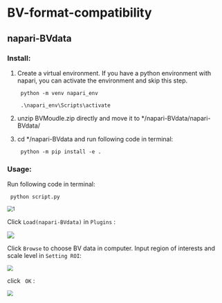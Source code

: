 # BV-format-compatibility

## napari-BVdata

### Install:

1. Create a virtual environment. If you have a python environment with napari, you can activate the environment and skip this step.

   ``` python -m venv napari_env``` 

   ``` .\napari_env\Scripts\activate``` 

2. unzip BVMoudle.zip directly and move it to */napari-BVdata/napari-BVdata/

3. cd */napari-BVdata and run following code in terminal:

   ``` python -m pip install -e .```

### Usage:

Run following code in terminal:

``` python script.py```

<img src="./imgs/1.JPG" alt="1" style="zoom:80%;" />

Click ```Load(napari-BVdata)``` in ```Plugins``` :

![](./imgs/2.JPG)

Click ```Browse``` to choose BV data in computer.  Input region of interests and scale level in ```Setting ROI```:

<img src="./imgs/4.jpg" style="zoom:80%;" />

click ``` OK``` :

<img src="./imgs/5.jpg" style="zoom:80%;" />





